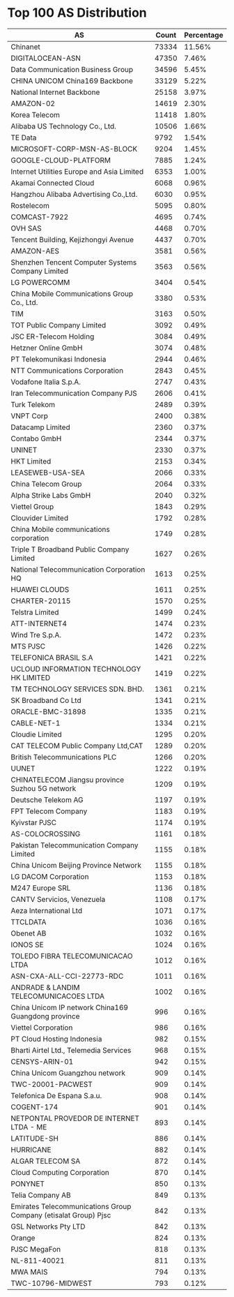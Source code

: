 # Top 100 AS Distribution
| AS | Count | Percentage |
|----|----|----|
| Chinanet | 73334 | 11.56% |
| DIGITALOCEAN-ASN | 47350 | 7.46% |
| Data Communication Business Group | 34596 | 5.45% |
| CHINA UNICOM China169 Backbone | 33129 | 5.22% |
| National Internet Backbone | 25158 | 3.97% |
| AMAZON-02 | 14619 | 2.30% |
| Korea Telecom | 11418 | 1.80% |
| Alibaba US Technology Co., Ltd. | 10506 | 1.66% |
| TE Data | 9792 | 1.54% |
| MICROSOFT-CORP-MSN-AS-BLOCK | 9204 | 1.45% |
| GOOGLE-CLOUD-PLATFORM | 7885 | 1.24% |
| Internet Utilities Europe and Asia Limited | 6353 | 1.00% |
| Akamai Connected Cloud | 6068 | 0.96% |
| Hangzhou Alibaba Advertising Co.,Ltd. | 6030 | 0.95% |
| Rostelecom | 5095 | 0.80% |
| COMCAST-7922 | 4695 | 0.74% |
| OVH SAS | 4468 | 0.70% |
| Tencent Building, Kejizhongyi Avenue | 4437 | 0.70% |
| AMAZON-AES | 3581 | 0.56% |
| Shenzhen Tencent Computer Systems Company Limited | 3563 | 0.56% |
| LG POWERCOMM | 3404 | 0.54% |
| China Mobile Communications Group Co., Ltd. | 3380 | 0.53% |
| TIM | 3163 | 0.50% |
| TOT Public Company Limited | 3092 | 0.49% |
| JSC ER-Telecom Holding | 3084 | 0.49% |
| Hetzner Online GmbH | 3074 | 0.48% |
| PT Telekomunikasi Indonesia | 2944 | 0.46% |
| NTT Communications Corporation | 2843 | 0.45% |
| Vodafone Italia S.p.A. | 2747 | 0.43% |
| Iran Telecommunication Company PJS | 2606 | 0.41% |
| Turk Telekom | 2489 | 0.39% |
| VNPT Corp | 2400 | 0.38% |
| Datacamp Limited | 2360 | 0.37% |
| Contabo GmbH | 2344 | 0.37% |
| UNINET | 2330 | 0.37% |
| HKT Limited | 2153 | 0.34% |
| LEASEWEB-USA-SEA | 2066 | 0.33% |
| China Telecom Group | 2064 | 0.33% |
| Alpha Strike Labs GmbH | 2040 | 0.32% |
| Viettel Group | 1843 | 0.29% |
| Clouvider Limited | 1792 | 0.28% |
| China Mobile communications corporation | 1749 | 0.28% |
| Triple T Broadband Public Company Limited | 1627 | 0.26% |
| National Telecommunication Corporation HQ | 1613 | 0.25% |
| HUAWEI CLOUDS | 1611 | 0.25% |
| CHARTER-20115 | 1570 | 0.25% |
| Telstra Limited | 1499 | 0.24% |
| ATT-INTERNET4 | 1474 | 0.23% |
| Wind Tre S.p.A. | 1472 | 0.23% |
| MTS PJSC | 1426 | 0.22% |
| TELEFONICA BRASIL S.A | 1421 | 0.22% |
| UCLOUD INFORMATION TECHNOLOGY HK LIMITED | 1419 | 0.22% |
| TM TECHNOLOGY SERVICES SDN. BHD. | 1361 | 0.21% |
| SK Broadband Co Ltd | 1341 | 0.21% |
| ORACLE-BMC-31898 | 1335 | 0.21% |
| CABLE-NET-1 | 1334 | 0.21% |
| Cloudie Limited | 1295 | 0.20% |
| CAT TELECOM Public Company Ltd,CAT | 1289 | 0.20% |
| British Telecommunications PLC | 1266 | 0.20% |
| UUNET | 1222 | 0.19% |
| CHINATELECOM Jiangsu province Suzhou 5G network | 1209 | 0.19% |
| Deutsche Telekom AG | 1197 | 0.19% |
| FPT Telecom Company | 1183 | 0.19% |
| Kyivstar PJSC | 1174 | 0.19% |
| AS-COLOCROSSING | 1161 | 0.18% |
| Pakistan Telecommunication Company Limited | 1155 | 0.18% |
| China Unicom Beijing Province Network | 1155 | 0.18% |
| LG DACOM Corporation | 1153 | 0.18% |
| M247 Europe SRL | 1136 | 0.18% |
| CANTV Servicios, Venezuela | 1108 | 0.17% |
| Aeza International Ltd | 1071 | 0.17% |
| TTCLDATA | 1036 | 0.16% |
| Obenet AB | 1032 | 0.16% |
| IONOS SE | 1024 | 0.16% |
| TOLEDO FIBRA TELECOMUNICACAO LTDA | 1012 | 0.16% |
| ASN-CXA-ALL-CCI-22773-RDC | 1011 | 0.16% |
| ANDRADE & LANDIM TELECOMUNICACOES LTDA | 1002 | 0.16% |
| China Unicom IP network China169 Guangdong province | 996 | 0.16% |
| Viettel Corporation | 986 | 0.16% |
| PT Cloud Hosting Indonesia | 982 | 0.15% |
| Bharti Airtel Ltd., Telemedia Services | 968 | 0.15% |
| CENSYS-ARIN-01 | 942 | 0.15% |
| China Unicom Guangzhou network | 909 | 0.14% |
| TWC-20001-PACWEST | 909 | 0.14% |
| Telefonica De Espana S.a.u. | 908 | 0.14% |
| COGENT-174 | 901 | 0.14% |
| NETPONTAL PROVEDOR DE INTERNET LTDA - ME | 893 | 0.14% |
| LATITUDE-SH | 886 | 0.14% |
| HURRICANE | 882 | 0.14% |
| ALGAR TELECOM SA | 872 | 0.14% |
| Cloud Computing Corporation | 870 | 0.14% |
| PONYNET | 850 | 0.13% |
| Telia Company AB | 849 | 0.13% |
| Emirates Telecommunications Group Company (etisalat Group) Pjsc | 842 | 0.13% |
| GSL Networks Pty LTD | 842 | 0.13% |
| Orange | 824 | 0.13% |
| PJSC MegaFon | 818 | 0.13% |
| NL-811-40021 | 811 | 0.13% |
| MWA MAIS | 794 | 0.13% |
| TWC-10796-MIDWEST | 793 | 0.12% |
